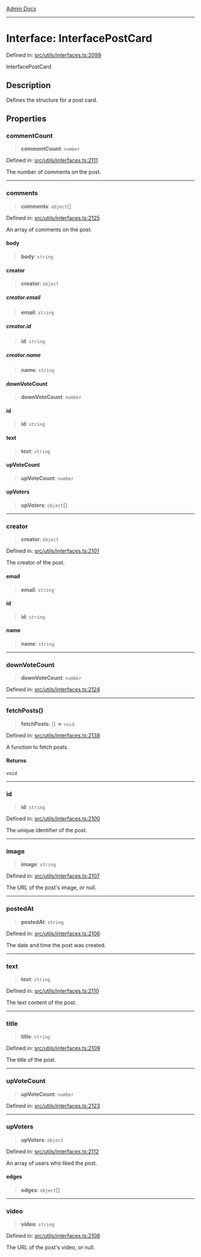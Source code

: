 [Admin Docs](/)

***

# Interface: InterfacePostCard

Defined in: [src/utils/interfaces.ts:2099](https://github.com/PalisadoesFoundation/talawa-admin/blob/main/src/utils/interfaces.ts#L2099)

InterfacePostCard

## Description

Defines the structure for a post card.

## Properties

### commentCount

> **commentCount**: `number`

Defined in: [src/utils/interfaces.ts:2111](https://github.com/PalisadoesFoundation/talawa-admin/blob/main/src/utils/interfaces.ts#L2111)

The number of comments on the post.

***

### comments

> **comments**: `object`[]

Defined in: [src/utils/interfaces.ts:2125](https://github.com/PalisadoesFoundation/talawa-admin/blob/main/src/utils/interfaces.ts#L2125)

An array of comments on the post.

#### body

> **body**: `string`

#### creator

> **creator**: `object`

##### creator.email

> **email**: `string`

##### creator.id

> **id**: `string`

##### creator.name

> **name**: `string`

#### downVoteCount

> **downVoteCount**: `number`

#### id

> **id**: `string`

#### text

> **text**: `string`

#### upVoteCount

> **upVoteCount**: `number`

#### upVoters

> **upVoters**: `object`[]

***

### creator

> **creator**: `object`

Defined in: [src/utils/interfaces.ts:2101](https://github.com/PalisadoesFoundation/talawa-admin/blob/main/src/utils/interfaces.ts#L2101)

The creator of the post.

#### email

> **email**: `string`

#### id

> **id**: `string`

#### name

> **name**: `string`

***

### downVoteCount

> **downVoteCount**: `number`

Defined in: [src/utils/interfaces.ts:2124](https://github.com/PalisadoesFoundation/talawa-admin/blob/main/src/utils/interfaces.ts#L2124)

***

### fetchPosts()

> **fetchPosts**: () => `void`

Defined in: [src/utils/interfaces.ts:2138](https://github.com/PalisadoesFoundation/talawa-admin/blob/main/src/utils/interfaces.ts#L2138)

A function to fetch posts.

#### Returns

`void`

***

### id

> **id**: `string`

Defined in: [src/utils/interfaces.ts:2100](https://github.com/PalisadoesFoundation/talawa-admin/blob/main/src/utils/interfaces.ts#L2100)

The unique identifier of the post.

***

### image

> **image**: `string`

Defined in: [src/utils/interfaces.ts:2107](https://github.com/PalisadoesFoundation/talawa-admin/blob/main/src/utils/interfaces.ts#L2107)

The URL of the post's image, or null.

***

### postedAt

> **postedAt**: `string`

Defined in: [src/utils/interfaces.ts:2106](https://github.com/PalisadoesFoundation/talawa-admin/blob/main/src/utils/interfaces.ts#L2106)

The date and time the post was created.

***

### text

> **text**: `string`

Defined in: [src/utils/interfaces.ts:2110](https://github.com/PalisadoesFoundation/talawa-admin/blob/main/src/utils/interfaces.ts#L2110)

The text content of the post.

***

### title

> **title**: `string`

Defined in: [src/utils/interfaces.ts:2109](https://github.com/PalisadoesFoundation/talawa-admin/blob/main/src/utils/interfaces.ts#L2109)

The title of the post.

***

### upVoteCount

> **upVoteCount**: `number`

Defined in: [src/utils/interfaces.ts:2123](https://github.com/PalisadoesFoundation/talawa-admin/blob/main/src/utils/interfaces.ts#L2123)

***

### upVoters

> **upVoters**: `object`

Defined in: [src/utils/interfaces.ts:2112](https://github.com/PalisadoesFoundation/talawa-admin/blob/main/src/utils/interfaces.ts#L2112)

An array of users who liked the post.

#### edges

> **edges**: `object`[]

***

### video

> **video**: `string`

Defined in: [src/utils/interfaces.ts:2108](https://github.com/PalisadoesFoundation/talawa-admin/blob/main/src/utils/interfaces.ts#L2108)

The URL of the post's video, or null.
